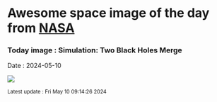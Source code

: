 
# Awesome space image of the day from [NASA](https://api.nasa.gov/)

### Today image : Simulation: Two Black Holes Merge
Date : 2024-05-10

![](https://www.youtube.com/embed/I_88S8DWbcU?rel=0)

<small>Latest update : Fri May 10 09:14:26 2024</small>
        